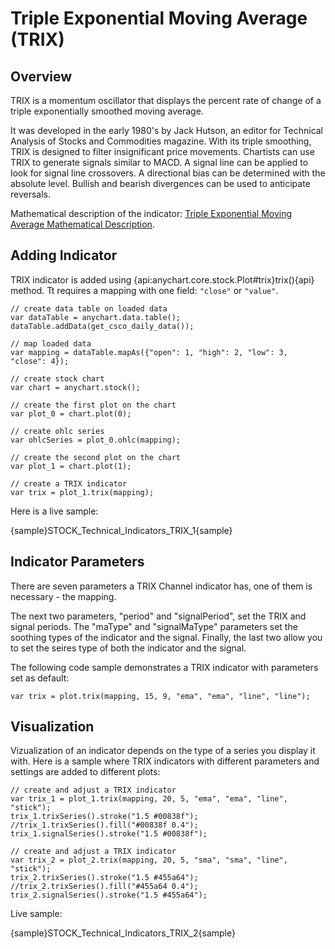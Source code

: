 # Triple Exponential Moving Average (TRIX)

## Overview

TRIX is a momentum oscillator that displays the percent rate of change of a triple exponentially smoothed moving average.

It was developed in the early 1980's by Jack Hutson, an editor for Technical Analysis of Stocks and Commodities magazine. With its triple smoothing, TRIX is designed to filter insignificant price movements. Chartists can use TRIX to generate signals similar to MACD. A signal line can be applied to look for signal line crossovers. A directional bias can be determined with the absolute level. Bullish and bearish divergences can be used to anticipate reversals.

Mathematical description of the indicator: [Triple Exponential Moving Average Mathematical Description](Mathematical_Description#triple_exponential_moving_average).

## Adding Indicator

TRIX indicator is added using {api:anychart.core.stock.Plot#trix}trix(){api} method. Tt requires a mapping with one field: `"close"` or `"value"`.

```
// create data table on loaded data
var dataTable = anychart.data.table();
dataTable.addData(get_csco_daily_data());

// map loaded data
var mapping = dataTable.mapAs({"open": 1, "high": 2, "low": 3, "close": 4});

// create stock chart
var chart = anychart.stock();

// create the first plot on the chart
var plot_0 = chart.plot(0);

// create ohlc series
var ohlcSeries = plot_0.ohlc(mapping);

// create the second plot on the chart
var plot_1 = chart.plot(1);

// create a TRIX indicator
var trix = plot_1.trix(mapping);
```

Here is a live sample:

{sample}STOCK\_Technical\_Indicators\_TRIX\_1{sample}

## Indicator Parameters

There are seven parameters a TRIX Channel indicator has, one of them is necessary - the mapping.

The next two parameters, "period" and "signalPeriod", set the TRIX and signal periods. The "maType" and "signalMaType" parameters set the soothing types of the indicator and the signal. Finally, the last two allow you to set the seires type of both the indicator and the signal.

The following code sample demonstrates a TRIX indicator with parameters set as default:

```
var trix = plot.trix(mapping, 15, 9, "ema", "ema", "line", "line");
```

## Visualization

Vizualization of an indicator depends on the type of a series you display it with. Here is a sample where TRIX indicators with different parameters and settings are added to different plots:

```
// create and adjust a TRIX indicator
var trix_1 = plot_1.trix(mapping, 20, 5, "ema", "ema", "line", "stick");
trix_1.trixSeries().stroke("1.5 #00838f");
//trix_1.trixSeries().fill("#00838f 0.4");
trix_1.signalSeries().stroke("1.5 #00838f");

// create and adjust a TRIX indicator
var trix_2 = plot_2.trix(mapping, 20, 5, "sma", "sma", "line", "stick");
trix_2.trixSeries().stroke("1.5 #455a64");
//trix_2.trixSeries().fill("#455a64 0.4");
trix_2.signalSeries().stroke("1.5 #455a64");
```

Live sample:

{sample}STOCK\_Technical\_Indicators\_TRIX\_2{sample}